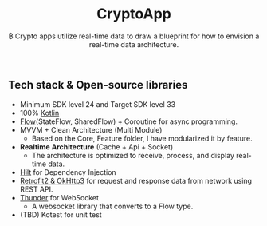 <h1 align="center">CryptoApp</h1>

<p align="center">  
฿ Crypto apps utilize real-time data to draw a blueprint for how to envision a real-time data architecture.
</p>
</br>

## Tech stack & Open-source libraries
- Minimum SDK level 24 and Target SDK level 33
- 100% [Kotlin](https://kotlinlang.org/)
- [Flow](https://kotlin.github.io/kotlinx.coroutines/kotlinx-coroutines-core/kotlinx.coroutines.flow/)(StateFlow, SharedFlow) + Coroutine for async programming.
- MVVM + Clean Architecture (Multi Module)
  - Based on the Core, Feature folder, I have modularized it by feature.
- **Realtime Architecture** (Cache + Api + Socket)
  - The architecture is optimized to receive, process, and display real-time data.
- [Hilt](https://dagger.dev/hilt/) for Dependency Injection
- [Retrofit2 & OkHttp3](https://github.com/square/retrofit) for request and response data from network using REST API.
- [Thunder](https://github.com/jaeyunn15/Thunder) for WebSocket
  - A websocket library that converts to a Flow type.   
- (TBD) Kotest for unit test

